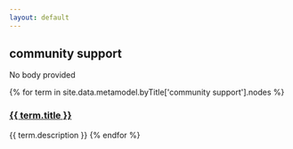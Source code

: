 ```yaml
---
layout: default
---
```

<style>
.initial-content {
  padding-left:5%;
  padding-right:25px;
}
</style>

## community support

No body provided

{% for term in site.data.metamodel.byTitle['community support'].nodes %}
### <a href='/_pages/embed?t={{ term.title }}'>{{ term.title }}</a>

{{ term.description }}
{% endfor %}

